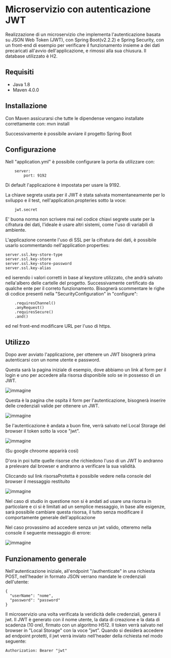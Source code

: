 # Microservizio con autenticazione JWT

Realizzazione di un microservizio che implementa l'autenticazione basata su JSON Web Token (JWT), con Spring Boot(v2.2.2) e Spring Security, con un front-end di esempio per verificare il funzionamento insieme a dei dati precaricati all'avvio dell'applicazione, e rimossi alla sua chiusura. Il database utilizzato è H2.

## Requisiti

- Java 1.8 
- Maven 4.0.0

## Installazione

Con Maven assicurarsi che tutte le dipendense vengano installate correttamente con:
mvn install

Successivamente è possibile avviare il progetto Spring Boot

## Configurazione

Nell "application.yml" è possibile configurare la porta da utilizzare con:

        server:
            port: 9192

Di default l'applicazione è impostata per usare la 9192.

La chiave segreta usata per il JWT è stata salvata momentaneamente per lo sviluppo e il test, nell'application.propteries sotto la voce:

        jwt.secret

E' buona norma non scrivere mai nel codice chiavi segrete usate per la cifratura dei dati, l'ideale è usare altri sistemi, come l'uso di variabili di ambiente.

L'applicazione consente l'uso di SSL per la cifratura dei dati, è possibile usarlo scommentando nell'application properties:

    server.ssl.key-store-type
    server.ssl.key-store
    server.ssl.key-store-password
    server.ssl.key-alias

ed iserendo i valori corretti in base al keystore utilizzato, che andrà salvato nella'albero delle cartelle del progetto. Successivamente certificato da qualche ente per il correto funzionamento.
Bisognerà scommentare le righe di codice presenti nella "SecurityConfiguration" in "configure":

        .requiresChannel()
        .anyRequest()
        .requiresSecure()
        .and()

ed nel front-end modificare URL per l'uso di https.

## Utilizzo

Dopo aver avviato l'applicazione, per ottenere un JWT bisognerà prima autenticarsi con un nome utente e password.

Questa sarà la pagina iniziale di esempio, dove abbiamo un link al form per il login e uno per accedere alla risorsa disponibile solo se in possesso di un JWT.

![immagine](https://github.com/123dav321/Microservizio_authJWT/assets/156787522/cf38eb83-2d71-4cd7-9c4d-f95c6f911140)

Questa è la pagina che ospita il form per l'autenticazione, bisognerà inserire delle credenziali valide per ottenere un JWT. 

![immagine](https://github.com/123dav321/Microservizio_authJWT/assets/156787522/b51b2ddc-7b7c-4c53-84a3-6c00190c49c6)

Se l'autenticazione è andata a buon fine, verrà salvato nel Local Storage del browser il token sotto la voce "jwt". 

![immagine](https://github.com/123dav321/Microservizio_authJWT/assets/156787522/cb39deed-9be2-44ef-b211-d34d3407a263)

(Su google chroome apparirà così)

D'ora in poi tutte quelle risorse che richiedono l'uso di un JWT lo andranno a prelevare dal browser e andranno a verificare la sua validità.

Cliccando sul link risorsaProtetta è possibile vedere nella console del browser il messaggio restituito

![immagine](https://github.com/123dav321/Microservizio_authJWT/assets/156787522/42808a6c-aef0-4b3c-8ee7-9d578af48df7)

Nel caso di studio in questione non si è andati ad usare una risorsa in particolare e ci si è limitati ad un semplice messaggio, in base alle esigenze, sarà possibile cambiare questa risorsa, il tutto senza modificare il comportamente generale dell'applicazione

Nel caso provassimo ad accedere senza un jwt valido, otteremo nella console il seguente messaggio di errore:

![immagine](https://github.com/123dav321/Microservizio_authJWT/assets/156787522/c42b85e9-24cf-45c4-8fcf-13fbbf5c7b2f)


## Funzionamento generale

Nell'autenticazione iniziale, all'endpoint "/authenticate" in una richiesta POST, nell'header in formato JSON verrano mandate le credenziali dell'utente:

    {
      "userName": "nome",
      "password": "password"
    }

Il microservizio una volta verificata la veridicità delle credenziali, genera il jwt. 
Il JWT è generato con il nome utente, la data di creazione e la data di scadenza (10 ore), firmato con un algoritmo H512.
Il token verrà salvato nel browser in "Local Storage" con la voce "jwt". Quando si desiderà accedere ad endpoint protetti, il jwt verrà inviato nell'header della richiesta nel modo seguente:

    Authorization: Bearer "jwt"


 
